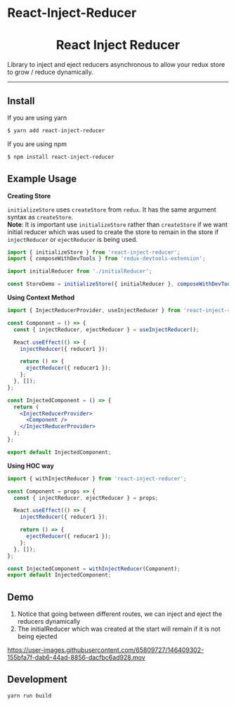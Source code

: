 # React-Inject-Reducer

<h1 align="center">React Inject Reducer</h1>

Library to inject and eject reducers asynchronous to allow your redux store to grow / reduce dynamically.

---

## Install

If you are using yarn

```bash
$ yarn add react-inject-reducer
```

If you are using npm

```bash
$ npm install react-inject-reducer
```

## Example Usage

**Creating Store**

`initializeStore` uses `createStore` from `redux`. It has the same argument syntax as `createStore`. <br/>
**Note**: It is important use `initializeStore` rather than `createStore` if we want initial reducer which was used to create the store to remain in the store if `injectReducer` or `ejectReducer` is being used.

```jsx
import { initializeStore } from 'react-inject-reducer';
import { composeWithDevTools } from 'redux-devtools-extension';

import initialReducer from './initialReducer';

const StoreDemo = initializeStore({ initialReducer }, composeWithDevTools());
```

**Using Context Method**

```jsx
import { InjectReducerProvider, useInjectReducer } from 'react-inject-reducer';

const Component = () => {
  const { injectReducer, ejectReducer } = useInjectReducer();

  React.useEffect(() => {
    injectReducer({ reducer1 });

    return () => {
      ejectReducer({ reducer1 });
    };
  }, []);
};

const InjectedComponent = () => {
  return (
    <InjectReducerProvider>
      <Component />
    </InjectReducerProvider>
  );
};

export default InjectedComponent;
```

**Using HOC way**

```jsx
import { withInjectReducer } from 'react-inject-reducer';

const Component = props => {
  const { injectReducer, ejectReducer } = props;

  React.useEffect(() => {
    injectReducer({ reducer1 });

    return () => {
      ejectReducer({ reducer1 });
    };
  }, []);
};

const InjectedComponent = withInjectReducer(Component);
export default InjectedComponent;
```

## Demo

1. Notice that going between different routes, we can inject and eject the reducers dynamically
2. The initialReducer which was created at the start will remain if it is not being ejected

https://user-images.githubusercontent.com/65809727/146409302-155bfa7f-dab6-44ad-8856-dacfbc6ad928.mov

## Development

```bash
yarn run build
```
